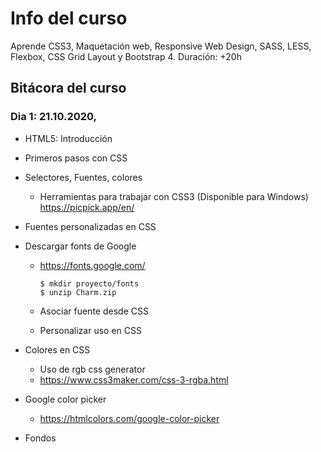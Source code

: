 # Info del curso
Aprende CSS3, Maquetación web, Responsive Web Design, SASS, LESS, Flexbox, CSS Grid Layout y Bootstrap 4. Duración: +20h


## Bitácora del curso

### Dia 1: 21.10.2020,		
* HTML5: Introducción 
* Primeros pasos con CSS
* Selectores, Fuentes, colores
  * Herramientas para trabajar con CSS3 (Disponible para Windows)
  https://picpick.app/en/

* Fuentes personalizadas en CSS

* Descargar fonts de Google
  - https://fonts.google.com/
    ```
    $ mkdir proyecto/fonts
    $ unzip Charm.zip
    ```
  * Asociar fuente desde CSS


  * Personalizar uso en CSS
	
* Colores en CSS
    * Uso de rgb css generator
    - https://www.css3maker.com/css-3-rgba.html

* Google color picker
  - https://htmlcolors.com/google-color-picker

* Fondos 
